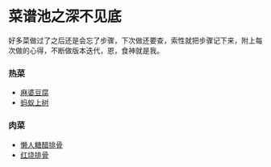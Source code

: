 # 菜谱池之深不见底
好多菜做过了之后还是会忘了步骤，下次做还要查，索性就把步骤记下来，附上每次做的心得，不断做版本迭代，恩，食神就是我。

### 热菜
* [麻婆豆腐](https://github.com/str818/Cooking/blob/master/%E9%BA%BB%E5%A9%86%E8%B1%86%E8%85%90.md)
* [蚂蚁上树](https://github.com/str818/Cooking/blob/master/notes/%E8%9A%82%E8%9A%81%E4%B8%8A%E6%A0%91.md)

### 肉菜
* [懒人糖醋排骨](https://github.com/str818/Cooking/blob/master/%E6%87%92%E4%BA%BA%E7%B3%96%E9%86%8B%E6%8E%92%E9%AA%A8.md)
* [红烧排骨](https://github.com/str818/Cooking/blob/master/notes/%E7%BA%A2%E7%83%A7%E6%8E%92%E9%AA%A8.md)